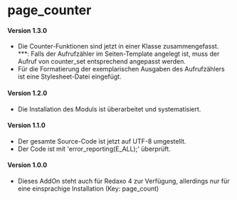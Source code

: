 # page_counter
<h4>Version 1.3.0</h4>
<ul>
    <li>Die Counter-Funktionen sind jetzt in einer Klasse zusammengefasst.<br/>
        ***: Falls der Aufrufzähler im Seiten-Template angelegt ist,
        muss der Aufruf von counter_set entsprechend angepasst werden.</li>
    <li>Für die Formatierung der exemplarischen Ausgaben des Aufrufzählers
        ist eine Stylesheet-Datei eingefügt.</li>
</ul>
<h4>Version 1.2.0</h4>
<ul>
    <li>Die Installation des Moduls ist überarbeitet und systematisiert.</li>
</ul>
<h4>Version 1.1.0</h4>
<ul>
    <li>Der gesamte Source-Code ist jetzt auf UTF-8 umgestellt.</li>
    <li>Der Code ist mit 'error_reporting(E_ALL);' überprüft.</li>
</ul>
<h4>Version 1.0.0</h4>
<ul>
    <li>Dieses AddOn steht auch für Redaxo 4 zur Verfügung, allerdings nur für
        eine einsprachige Installation (Key: page_count)</li>
</ul>